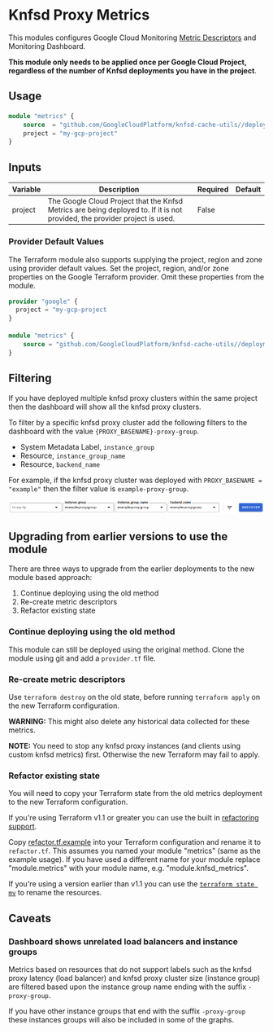 # Knfsd Proxy Metrics

This modules configures Google Cloud Monitoring [Metric Descriptors](https://cloud.google.com/monitoring/custom-metrics/creating-metrics#creating_a_metric_descriptor) and Monitoring Dashboard.

**This module only needs to be applied once per Google Cloud Project, regardless of the number of Knfsd deployments you have in the project**.

## Usage

```terraform
module "metrics" {
    source  = "github.com/GoogleCloudPlatform/knfsd-cache-utils//deployment/metrics?ref=v0.6.3"
    project = "my-gcp-project"
}
```

## Inputs

| Variable | Description | Required | Default
| -------- | ----------- | -------- | -------
| project  | The Google Cloud Project that the Knfsd Metrics are being deployed to. If it is not provided, the provider project is used. | False

### Provider Default Values

The Terraform module also supports supplying the project, region and zone using provider default values. Set the project, region, and/or zone properties on the Google Terraform provider. Omit these properties from the module.

```terraform
provider "google" {
  project = "my-gcp-project
}

module "metrics" {
    source = "github.com/GoogleCloudPlatform/knfsd-cache-utils//deployment/metrics?ref=v0.6.3"
}
```

## Filtering

If you have deployed multiple knfsd proxy clusters within the same project then the dashboard will show all the knfsd proxy clusters.

To filter by a specific knfsd proxy cluster add the following filters to the dashboard with the value `{PROXY_BASENAME}-proxy-group`.

* System Metadata Label, `instance_group`
* Resource, `instance_group_name`
* Resource, `backend_name`

For example, if the knfsd proxy cluster was deployed with `PROXY_BASENAME = "example"` then the filter value is `example-proxy-group`.

![Example Filters](./filters.png)

## Upgrading from earlier versions to use the module

There are three ways to upgrade from the earlier deployments to the new module based approach:

1. Continue deploying using the old method
2. Re-create metric descriptors
3. Refactor existing state

### Continue deploying using the old method

This module can still be deployed using the original method. Clone the module using git and add a `provider.tf` file.

### Re-create metric descriptors

Use `terraform destroy` on the old state, before running `terraform apply` on the new Terraform configuration.

**WARNING:** This might also delete any historical data collected for these metrics.

**NOTE:** You need to stop any knfsd proxy instances (and clients using custom knfsd metrics) first. Otherwise the new Terraform may fail to apply.

### Refactor existing state

You will need to copy your Terraform state from the old metrics deployment to the new Terraform configuration.

If you're using Terraform v1.1 or greater you can use the built in [refactoring support](https://www.terraform.io/language/modules/develop/refactoring).

Copy [refactor.tf.example](./refactor.tf.example) into your Terraform configuration and rename it to `refactor.tf`. This assumes you named your module "metrics" (same as the example usage). If you have used a different name for your module replace "module.metrics" with your module name, e.g. "module.knfsd_metrics".

If you're using a version earlier than v1.1 you can use the [`terraform state mv`](https://www.terraform.io/cli/commands/state/mv) to rename the resources.

## Caveats

### Dashboard shows unrelated load balancers and instance groups

Metrics based on resources that do not support labels such as the knfsd proxy latency (load balancer) and knfsd proxy cluster size (instance group) are filtered based upon the instance group name ending with the suffix `-proxy-group`.

If you have other instance groups that end with the suffix `-proxy-group` these instances groups will also be included in some of the graphs.

